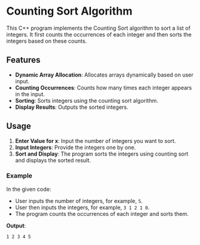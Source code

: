 # Counting Sort Algorithm

This C++ program implements the Counting Sort algorithm to sort a list of integers. It first counts the occurrences of each integer and then sorts the integers based on these counts.

## Features

- **Dynamic Array Allocation**: Allocates arrays dynamically based on user input.
- **Counting Occurrences**: Counts how many times each integer appears in the input.
- **Sorting**: Sorts integers using the counting sort algorithm.
- **Display Results**: Outputs the sorted integers.

## Usage

1. **Enter Value for x**: Input the number of integers you want to sort.
2. **Input Integers**: Provide the integers one by one.
3. **Sort and Display**: The program sorts the integers using counting sort and displays the sorted result.

### Example

In the given code:

- User inputs the number of integers, for example, `5`.
- User then inputs the integers, for example, `3 1 2 1 0`.
- The program counts the occurrences of each integer and sorts them.

**Output**:
```bash
1 2 3 4 5
